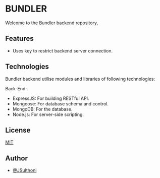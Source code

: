# BUNDLER

Welcome to the Bundler backend repository, 

## Features
* Uses key to restrict backend server connection.

## Technologies
Bundler backend utilise modules and libraries of following technologies:

Back-End:
* ExpressJS: For building RESTful API.
* Mongoose: For database schema and control.
* MongoDB: For the database.
* Node.js: For server-side scripting.

## License

[MIT](https://choosealicense.com/licenses/mit/)


## Author
- [@JSulthoni](https://www.github.com/JSulthoni)
